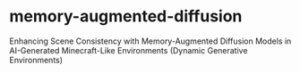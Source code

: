 # memory-augmented-diffusion
Enhancing Scene Consistency with Memory-Augmented Diffusion Models in AI-Generated Minecraft-Like Environments (Dynamic Generative Environments)
